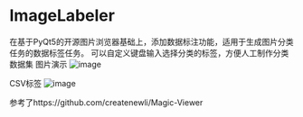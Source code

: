 #   ImageLabeler
在基于PyQt5的开源图片浏览器基础上，添加数据标注功能，适用于生成图片分类任务的数据标签任务。
可以自定义键盘输入选择分类的标签，方便人工制作分类数据集
图片演示
![image](https://user-images.githubusercontent.com/84508049/164284871-a9767482-70a3-43e6-b3d5-b0b16b592780.png)

CSV标签
![image](https://user-images.githubusercontent.com/84508049/164284990-5cf35dd2-7f11-46d6-bf3b-495c2d76fade.png)

参考了https://github.com/createnewli/Magic-Viewer

